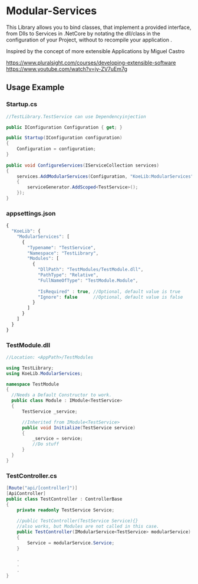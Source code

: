 # Modular-Services
This Library allows you to bind classes, that implement a provided interface, from Dlls to Services in .NetCore by notating the dll/class in the configuration of your Project, without to recompile your application .

Inspired by the concept of more extensible Applications by Miguel Castro 

https://www.pluralsight.com/courses/developing-extensible-software
https://www.youtube.com/watch?v=jy-ZV7uEm7g

## Usage Example

### Startup.cs
````csharp
//TestLibrary.TestService can use Dependencyinjection

public IConfiguration Configuration { get; }

public Startup(IConfiguration configuration)
{
    Configuration = configuration;            
}
        
public void ConfigureServices(IServiceCollection services)
{
    services.AddModularServices(Configuration, "KoeLib:ModularServices", serviceGenerator =>
    {
        serviceGenerator.AddScoped<TestService>();
    });
}        
````

### appsettings.json
````javascript
{
  "KoeLib": {
    "ModularServices": [
      {
        "Typename": "TestService",
        "Namespace": "TestLibrary",
        "Modules": [
          {
            "DllPath": "TestModules/TestModule.dll",
            "PathType": "Relative",
            "FullNameOfType": "TestModule.Module",
            
            "IsRequired" : true, //Optional, default value is true
            "Ignore": false      //Optional, default value is false
          }
        ]
      }
    ]
  }
} 
````

### TestModule.dll
````csharp
//Location: <AppPath>/TestModules

using TestLibrary;
using KoeLib.ModularServices;

namespace TestModule
{
  //Needs a Default Constructor to work.
  public class Module : IModule<TestService>
  {
      TestService _service;

      //Inherited from IModule<TestService>
      public void Initialize(TestService service)
      {
          _service = service;
          //Do stuff
      }
  }
}
````

### TestController.cs
````csharp
[Route("api/[controller]")]
[ApiController]
public class TestController : ControllerBase
{
    private readonly TestService Service;
    
    //public TestController(TestService Service){} 
    //also works, but Modules are not called in this case.
    public TestController(IModularService<TestService> modularService)
    {
        Service = modularService.Service;
    }
    
    .
    .
    .
}
````
